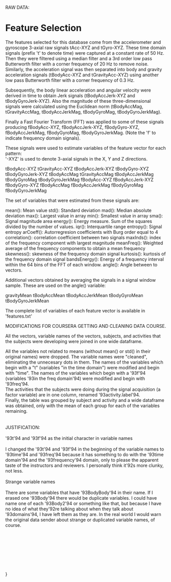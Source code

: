 RAW DATA:

Feature Selection 
=================

The features selected for this database come from the accelerometer and gyroscope 3-axial raw signals tAcc-XYZ and tGyro-XYZ. These time domain signals (prefix 't' to denote time) were captured at a constant rate of 50 Hz. Then they were filtered using a median filter and a 3rd order low pass Butterworth filter with a corner frequency of 20 Hz to remove noise. Similarly, the acceleration signal was then separated into body and gravity acceleration signals (tBodyAcc-XYZ and tGravityAcc-XYZ) using another low pass Butterworth filter with a corner frequency of 0.3 Hz. 

Subsequently, the body linear acceleration and angular velocity were derived in time to obtain Jerk signals (tBodyAccJerk-XYZ and tBodyGyroJerk-XYZ). Also the magnitude of these three-dimensional signals were calculated using the Euclidean norm (tBodyAccMag, tGravityAccMag, tBodyAccJerkMag, tBodyGyroMag, tBodyGyroJerkMag). 

Finally a Fast Fourier Transform (FFT) was applied to some of these signals producing fBodyAcc-XYZ, fBodyAccJerk-XYZ, fBodyGyro-XYZ, fBodyAccJerkMag, fBodyGyroMag, fBodyGyroJerkMag. (Note the 'f' to indicate frequency domain signals). 

These signals were used to estimate variables of the feature vector for each pattern:  
'-XYZ' is used to denote 3-axial signals in the X, Y and Z directions.

tBodyAcc-XYZ
tGravityAcc-XYZ
tBodyAccJerk-XYZ
tBodyGyro-XYZ
tBodyGyroJerk-XYZ
tBodyAccMag
tGravityAccMag
tBodyAccJerkMag
tBodyGyroMag
tBodyGyroJerkMag
fBodyAcc-XYZ
fBodyAccJerk-XYZ
fBodyGyro-XYZ
fBodyAccMag
fBodyAccJerkMag
fBodyGyroMag
fBodyGyroJerkMag

The set of variables that were estimated from these signals are: 

mean(): Mean value
std(): Standard deviation
mad(): Median absolute deviation 
max(): Largest value in array
min(): Smallest value in array
sma(): Signal magnitude area
energy(): Energy measure. Sum of the squares divided by the number of values. 
iqr(): Interquartile range 
entropy(): Signal entropy
arCoeff(): Autorregresion coefficients with Burg order equal to 4
correlation(): correlation coefficient between two signals
maxInds(): index of the frequency component with largest magnitude
meanFreq(): Weighted average of the frequency components to obtain a mean frequency
skewness(): skewness of the frequency domain signal 
kurtosis(): kurtosis of the frequency domain signal 
bandsEnergy(): Energy of a frequency interval within the 64 bins of the FFT of each window.
angle(): Angle between to vectors.

Additional vectors obtained by averaging the signals in a signal window sample. These are used on the angle() variable:

gravityMean
tBodyAccMean
tBodyAccJerkMean
tBodyGyroMean
tBodyGyroJerkMean

The complete list of variables of each feature vector is available in 'features.txt'

MODIFICATIONS FOR COURSERA GETTING AND CLEANING DATA COURSE.


All the vectors, variable names of the vectors, subjects, and activities that the subjects were developing were joined in one wide dataframe.

All the variables not related to means (without mean() or std() in their original names) were dropped.
The variable names were "cleaned", eliminating the unnecesary dots in them.
The names of the variables which begin with a "t" (variables "in the time domain") were modified and begin with "time".
The names of the variables which begin with a \'93f\'94 (variables \'93in the freq domain\'94) were modified and begin with \'93freq\'94.\
The activities that the subjects were doing during the signal acquisition (a factor variable) are in one column, renamed \'93activity.label\'94.\
Finally, the table was grouped by subject and activity and a wide dataframe was obtained, only with the mean of each group for each of the variables remaining.\
\
\
JUSTIFICATION:\
\
\'93t\'94 and \'93f\'94 as the initial character in variable names\
\
I changed the \'93t\'94 and \'93f\'94 in the beginning of the variable names to \'93time\'94 and \'93freq\'94 because it has something to do with the \'93time domain\'94 and the \'93frequency\'94 domain, only to please the apparent taste of the instructors and reviewers. I personally think it\'92s more clunky, not less.\
\
Strange variable names\
\
There are some variables that have \'93BodyBody\'94 in their name. If I erased one \'93Body\'94 there would be duplicate variables. I could have name one of each \'93Body2\'94 or something like that, but because I have no idea of what they\'92re talking about when they talk about \'93domains\'94, I have left them as they are. In the real world I would warn the original data sender about strange or duplicated variable names, of course.\
\
\
\
\
\
\
\
\
}
